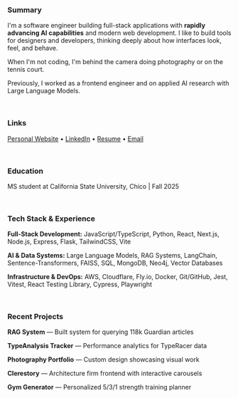 ### Summary
I'm a software engineer building full-stack applications with **rapidly advancing AI capabilities** and modern web development. I like to build tools for designers and developers, thinking deeply about how interfaces look, feel, and behave.

When I'm not coding, I'm behind the camera doing photography or on the tennis court.

Previously, I worked as a frontend engineer and on applied AI research with Large Language Models.

&nbsp;

### Links
[Personal Website](https://tusharreddy.com/) • [LinkedIn](https://www.linkedin.com/in/tushar-reddy/) • [Resume](https://tusharreddy.com/tushar_resume.pdf) • [Email](mailto:tusharreddy2023@gmail.com)

&nbsp;

### Education
MS student at California State University, Chico | Fall 2025

&nbsp;

### Tech Stack & Experience
**Full-Stack Development:** JavaScript/TypeScript, Python, React, Next.js, Node.js, Express, Flask, TailwindCSS, Vite

**AI & Data Systems:** Large Language Models, RAG Systems, LangChain, Sentence-Transformers, FAISS, SQL, MongoDB, Neo4j, Vector Databases

**Infrastructure & DevOps:** AWS, Cloudflare, Fly.io, Docker, Git/GitHub, Jest, Vitest, React Testing Library, Cypress, Playwright

&nbsp;

### Recent Projects
**RAG System** — Built system for querying 118k Guardian articles

**TypeAnalysis Tracker** — Performance analytics for TypeRacer data

**Photography Portfolio** — Custom design showcasing visual work

**Clerestory** — Architecture firm frontend with interactive carousels

**Gym Generator** — Personalized 5/3/1 strength training planner
